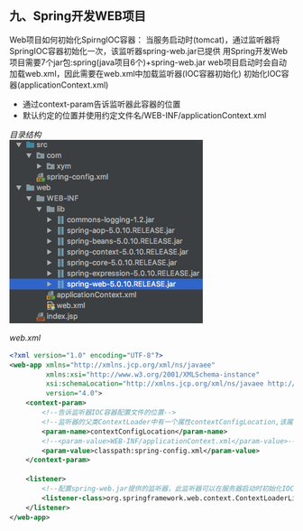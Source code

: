 ## 九、Spring开发WEB项目
Web项目如何初始化SpirngIOC容器：
当服务启动时(tomcat)，通过监听器将SpringIOC容器初始化一次，该监听器spring-web.jar已提供
用Spring开发Web项目需要7个jar包:spring(java项目6个)+spring-web.jar
web项目启动时会自动加载web.xml，因此需要在web.xml中加载监听器(IOC容器初始化)
初始化IOC容器(applicationContext.xml)
- 通过context-param告诉监听器此容器的位置
- 默认约定的位置并使用约定文件名/WEB-INF/applicationContext.xml

*目录结构*<br>
![935b257e.png](attachments/935b257e.png)

*web.xml*
```xml
<?xml version="1.0" encoding="UTF-8"?>
<web-app xmlns="http://xmlns.jcp.org/xml/ns/javaee"
         xmlns:xsi="http://www.w3.org/2001/XMLSchema-instance"
         xsi:schemaLocation="http://xmlns.jcp.org/xml/ns/javaee http://xmlns.jcp.org/xml/ns/javaee/web-app_4_0.xsd"
         version="4.0">
    <context-param>
        <!--告诉监听器IOC容器配置文件的位置-->
        <!--监听器的父类ContextLoader中有一个属性contextConfigLocation,该属性保存着容器配置文件的位置-->
        <param-name>contextConfigLocation</param-name>
        <!--<param-value>WEB-INF/applicationContext.xml</param-value>-->
        <param-value>classpath:spring-config.xml</param-value>
    </context-param>

    <listener>
        <!--配置spring-web.jar提供的监听器，此监听器可以在服务器启动时初始化IOC容器-->
        <listener-class>org.springframework.web.context.ContextLoaderListener</listener-class>
    </listener>
</web-app>
```